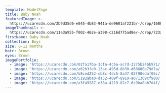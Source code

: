 ```yaml
---
template: ModelPage
title: Baby Noah
featuredImage: >-
  https://ucarecdn.com/2b9d35d6-e045-4b83-941a-de9601af221b/-/crop/1680x756/0,0/-/preview/
imageThumbnail: >-
  https://ucarecdn.com/11a3a955-f002-462e-a398-c216d775ad8e/-/crop/723x882/281,277/-/preview/
firstName: Baby Noah
collection: Boys
size: 6-12 months
hair: Brown
eyes: Brown
imagePortfolio:
  - image: 'https://ucarecdn.com/02fa17ba-3cfa-4c5a-ac7d-2275b24bb971/'
  - image: 'https://ucarecdn.com/a62b3fe0-13ac-495d-8b30-d68680e79d7a/'
  - image: 'https://ucarecdn.com/b8ced252-cb8c-4dc5-8a47-02f90edaf06c/'
  - image: 'https://ucarecdn.com/5192aba0-da52-409f-8910-a071369cf980/'
  - image: 'https://ucarecdn.com/a3f49287-e38a-4219-82c7-6c9ba8bb7d4f/'
---
```


